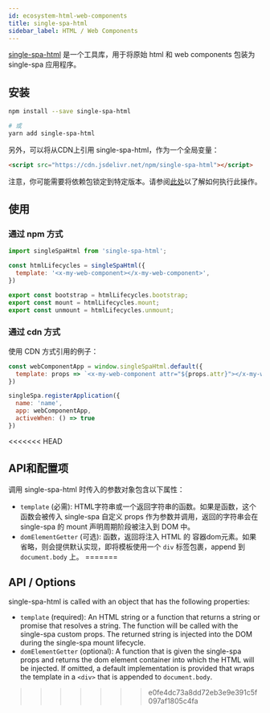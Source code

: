 ```yaml
---
id: ecosystem-html-web-components
title: single-spa-html
sidebar_label: HTML / Web Components
---
```


[single-spa-html](https://github.com/single-spa/single-spa-html) 是一个工具库，用于将原始 html 和 web components 包装为 single-spa 应用程序。

## 安装
```sh
npm install --save single-spa-html

# 或
yarn add single-spa-html
```

另外，可以将从CDN上引用 single-spa-html，作为一个全局变量：
```html
<script src="https://cdn.jsdelivr.net/npm/single-spa-html"></script>
```

注意，你可能需要将依赖包锁定到特定版本。请参阅[此处](https://cdn.jsdelivr.net/npm/single-spa-html)以了解如何执行此操作。

## 使用
### 通过 npm 方式

```js
import singleSpaHtml from 'single-spa-html';

const htmlLifecycles = singleSpaHtml({
  template: '<x-my-web-component></x-my-web-component>',
})

export const bootstrap = htmlLifecycles.bootstrap;
export const mount = htmlLifecycles.mount;
export const unmount = htmlLifecycles.unmount;
```

### 通过 cdn 方式
使用 CDN 方式引用的例子：

```js
const webComponentApp = window.singleSpaHtml.default({
  template: props => `<x-my-web-component attr="${props.attr}"></x-my-web-component>`,
})

singleSpa.registerApplication({
  name: 'name',
  app: webComponentApp,
  activeWhen: () => true
})
```

<<<<<<< HEAD
## API和配置项
调用 single-spa-html 时传入的参数对象包含以下属性：

- `template` (必需): HTML字符串或一个返回字符串的函数。如果是函数，这个函数会被传入 single-spa 自定义 props 作为参数并调用，返回的字符串会在 single-spa 的 mount 声明周期阶段被注入到 DOM 中。
- `domElementGetter` (可选): 函数，返回将注入 HTML 的 容器dom元素。如果省略，则会提供默认实现，即将模板使用一个 `div` 标签包裹，append 到 `document.body` 上。
=======
## API / Options
single-spa-html is called with an object that has the following properties:
- `template` (required): An HTML string or a function that returns a string or promise that resolves a string. The function will be called with the single-spa custom props. The returned string is injected into the DOM during the single-spa mount lifecycle.
- `domElementGetter` (optional): A function that is given the single-spa props and returns the dom element container into which the HTML will be injected. If omitted,
  a default implementation is provided that wraps the template in a `<div>` that is appended to `document.body`.
>>>>>>> e0fe4dc73a8dd72eb3e9e391c5f097af1805c4fa
